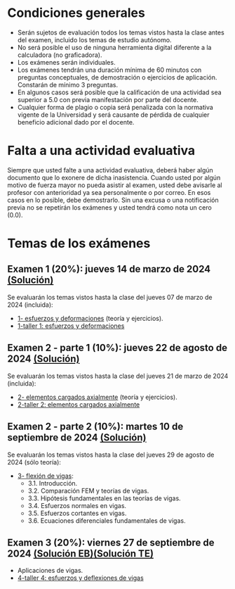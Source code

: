 # Condiciones generales
- Serán sujetos de evaluación todos los temas vistos hasta la clase antes del examen, incluido los temas de estudio autónomo.
- No será posible el uso de ninguna herramienta digital diferente a la calculadora (no graficadora).
- Los exámenes serán individuales.
- Los exámenes tendrán una duración mínima de 60 minutos con preguntas conceptuales, de demostración o ejercicios de aplicación. Constarán de mínimo 3 preguntas.
- En algunos casos será posible que la calificación de una actividad sea superior a 5.0 con previa manifestación por parte del docente.
- Cualquier forma de plagio o copia será penalizada con la normativa vigente de la Universidad y será causante de pérdida de cualquier beneficio adicional dado por el docente.

# Falta a una actividad evaluativa
Siempre que usted falte a una actividad evaluativa, deberá haber algún documento que lo exonere de dicha inasistencia. Cuando usted por algún motivo de fuerza mayor no pueda asistir al examen, usted debe avisarle al profesor con anterioridad ya sea personalmente o por correo. En esos casos en lo posible, debe demostrarlo. Sin una excusa o una notificación previa no se repetirán los exámenes y usted tendrá como nota un cero (0.0).

# Temas de los exámenes
## Examen 1 (20%): jueves 14 de marzo de 2024 [(Solución)](/docs/SOL-examen_1-2024-1s.pdf)
Se evaluarán los temas vistos hasta la clase del jueves 07 de marzo de 2024 (incluida):
* [1- esfuerzos y deformaciones](https://drive.google.com/open?id=104lKfI1VRzslMdFB1pAwGhERrh9oGN1h&usp=drive_fs) (teoría y ejercicios).
* [1-taller 1: esfuerzos y deformaciones](https://drive.google.com/open?id=10QgibnqjxKvLfkhXx6CiD0RVWCu-3Cy_&usp=drive_fs)
## Examen 2 - parte 1 (10%): jueves 22 de agosto de 2024 [(Solución)](/docs/SOL-examen_2_1-2024-1s.pdf)
Se evaluarán los temas vistos hasta la clase del jueves 21 de marzo de 2024 (incluida):
* [2- elementos cargados axialmente](https://drive.google.com/file/d/10k0Oat643NL9DCfbBcMMtVzHKVx1LNF5/view?usp=sharing) (teoría y ejercicios).
* [2-taller 2: elementos cargados axialmente](https://drive.google.com/file/d/10mEBuyAbF8UjK9lb3uoxn1nTgEtrBfOL/view?usp=sharing)

## Examen 2 - parte 2 (10%): martes 10 de septiembre de 2024 [(Solución)](/docs/SOL-examen_2_2-2024-1s.pdf)
Se evaluarán los temas vistos hasta la clase del jueves 29 de agosto de 2024 (sólo teoría):
* [3- flexión de vigas](https://drive.google.com/open?id=11A6pCJXq9y3Th-9lonbxzlyC6_EK-wt-&usp=drive_fs):
  - 3.1. Introducción.
  - 3.2. Comparación FEM y teorías de vigas.
  - 3.3. Hipótesis fundamentales en las teorías de vigas.
  - 3.4. Esfuerzos normales en vigas.
  - 3.5. Esfuerzos cortantes en vigas.
  - 3.6. Ecuaciones diferenciales fundamentales de vigas.

## Examen 3 (20%): viernes 27 de septiembre de 2024 [(Solución EB)](/codigo/SOL-examen_3EB-2024-1s.ipynb)[(Solución TE)](/codigo/SOL-examen_3TE-2024-1s.ipynb)  
* Aplicaciones de vigas.
* [4-taller 4: esfuerzos y deflexiones de vigas](https://drive.google.com/open?id=1OW3K-aJhGC0x5qujUuk6lt98ZGHpJY3Q&usp=drive_fs)

